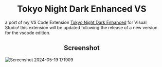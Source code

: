 <h1 align="center">Tokyo Night Dark Enhanced VS</h1>

a port of my VS Code
Extension [Tokyo Night Dark Enhanced](https://marketplace.visualstudio.com/items?itemName=Venage5603.tokyo-night-dark-enhanced)
for Visual Studio! this extension will be updated following the release of a new version for the vscode edition.

<h2 align="center">Screenshot</h2>

![Screenshot 2024-05-19 171909](https://github.com/Venage5603/Tokyo-Night-Dark-Enhanced-VS/assets/116987090/fdb8c7d7-c3cc-4cc6-b048-8b8341fa10c7)
